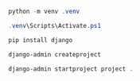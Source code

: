 ```powershell
python -m venv .venv
```

```powershell
.venv\Scripts\Activate.ps1
```

```powershell
pip install django
```

```powershell
django-admin createproject
```

```powershell
django-admin startproject project .
```
